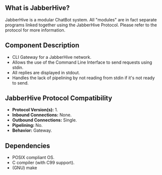 ## What is JabberHive?
JabberHive is a modular ChatBot system. All "modules" are in fact separate
programs linked together using the JabberHive Protocol. Please refer to the
protocol for more information.

## Component Description
* CLI Gateway for a JabberHive network.
* Allows the use of the Command Line Interface to send requests using stdin.
* All replies are displayed in stdout.
* Handles the lack of pipelining by not reading from stdin if it's not ready to
send.

## JabberHive Protocol Compatibility
* **Protocol Version(s):** 1.
* **Inbound Connections:** None.
* **Outbound Connections:** Single.
* **Pipelining:** No.
* **Behavior:** Gateway.

## Dependencies
- POSIX compliant OS.
- C compiler (with C99 support).
- (GNU) make
